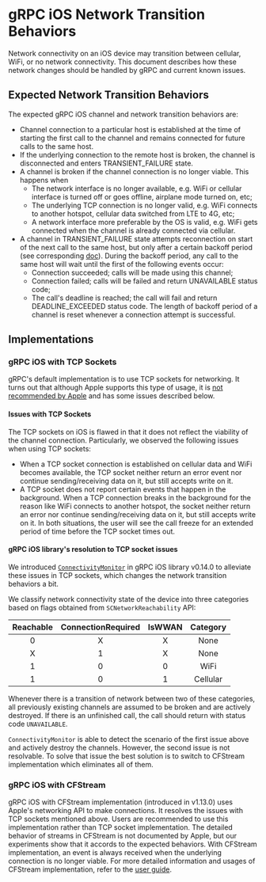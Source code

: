 
# gRPC iOS Network Transition Behaviors
Network connectivity on an iOS device may transition between cellular, WiFi, or
no network connectivity. This document describes how these network changes
should be handled by gRPC and current known issues.

## Expected Network Transition Behaviors
The expected gRPC iOS channel and network transition behaviors are:
* Channel connection to a particular host is established at the time of
  starting the first call to the channel and remains connected for future calls
  to the same host.
* If the underlying connection to the remote host is broken, the channel is
  disconnected and enters TRANSIENT\_FAILURE state.
* A channel is broken if the channel connection is no longer viable. This
  happens when
    * The network interface is no longer available, e.g. WiFi or cellular
      interface is turned off or goes offline, airplane mode turned on, etc;
    * The underlying TCP connection is no longer valid, e.g. WiFi connects to
      another hotspot, cellular data switched from LTE to 4G, etc;
    * A network interface more preferable by the OS is valid, e.g. WiFi gets
      connected when the channel is already connected via cellular.
* A channel in TRANSIENT\_FAILURE state attempts reconnection on start of the
  next call to the same host, but only after a certain backoff period (see
  corresponding
  [doc](https://github.com/grpc/grpc/blob/master/doc/connection-backoff.md)).
  During the backoff period, any call to the same host will wait until the
  first of the following events occur:
    * Connection succeeded; calls will be made using this channel;
    * Connection failed; calls will be failed and return UNAVAILABLE status code;
    * The call's deadline is reached; the call will fail and return
      DEADLINE\_EXCEEDED status code.
  The length of backoff period of a channel is reset whenever a connection
  attempt is successful.

## Implementations
### gRPC iOS with TCP Sockets
gRPC's default implementation is to use TCP sockets for networking. It turns
out that although Apple supports this type of usage, it is [not recommended by
Apple](https://developer.apple.com/library/archive/documentation/NetworkingInternetWeb/Conceptual/NetworkingOverview/SocketsAndStreams/SocketsAndStreams.html)
and has some issues described below.

#### Issues with TCP Sockets
The TCP sockets on iOS is flawed in that it does not reflect the viability of
the channel connection. Particularly, we observed the following issues when
using TCP sockets:
* When a TCP socket connection is established on cellular data and WiFi
  becomes available, the TCP socket neither return an error event nor continue
  sending/receiving data on it, but still accepts write on it.
* A TCP socket does not report certain events that happen in the
  background. When a TCP connection breaks in the background for the reason
  like WiFi connects to another hotspot, the socket neither return an error nor
  continue sending/receiving data on it, but still accepts write on it.
In both situations, the user will see the call freeze for an extended period of
time before the TCP socket times out.

#### gRPC iOS library's resolution to TCP socket issues
We introduced
[`ConnectivityMonitor`](https://developer.apple.com/library/archive/documentation/NetworkingInternetWeb/Conceptual/NetworkingOverview/SocketsAndStreams/SocketsAndStreams.html)
in gRPC iOS library v0.14.0 to alleviate these issues in TCP sockets,
which changes the network transition behaviors a bit.

We classify network connectivity state of the device into three categories
based on flags obtained from `SCNetworkReachability` API:

| Reachable | ConnectionRequired | IsWWAN | **Category** |
|:---------:|:------------------:|:------:|:------------:|
|     0     |          X         |   X    |     None     |
|     X     |          1         |   X    |     None     |
|     1     |          0         |   0    |     WiFi     |
|     1     |          0         |   1    |   Cellular   |

Whenever there is a transition of network between two of these categories, all
previously existing channels are assumed to be broken and are actively
destroyed. If there is an unfinished call, the call should return with status
code `UNAVAILABLE`.

`ConnectivityMonitor` is able to detect the scenario of the first issue above
and actively destroy the channels. However, the second issue is not resolvable.
To solve that issue the best solution is to switch to CFStream implementation
which eliminates all of them.

### gRPC iOS with CFStream
gRPC iOS with CFStream implementation (introduced in v1.13.0) uses Apple's
networking API to make connections. It resolves the issues with TCP sockets
mentioned above. Users are recommended to use this implementation rather than
TCP socket implementation. The detailed behavior of streams in CFStream is not
documented by Apple, but our experiments show that it accords to the expected
behaviors.  With CFStream implementation, an event is always received when the
underlying connection is no longer viable. For more detailed information and
usages of CFStream implementation, refer to the
[user guide](https://github.com/grpc/grpc/blob/master/src/objective-c/README-CFSTREAM.md).

